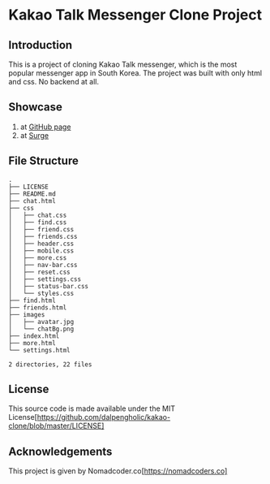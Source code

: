 # Kakao Talk Messenger Clone Project
## Introduction  
This is a project of cloning Kakao Talk messenger, which is the most popular messenger app in South Korea.
The project was built with only html and css. No backend at all.

## Showcase
1) at [GitHub page](https://dalpengholic.github.io/kakao-clone/)
2) at [Surge](http://erect-rabbits.surge.sh)

## File Structure
```
.
├── LICENSE
├── README.md
├── chat.html
├── css
│   ├── chat.css
│   ├── find.css
│   ├── friend.css
│   ├── friends.css
│   ├── header.css
│   ├── mobile.css
│   ├── more.css
│   ├── nav-bar.css
│   ├── reset.css
│   ├── settings.css
│   ├── status-bar.css
│   └── styles.css
├── find.html
├── friends.html
├── images
│   ├── avatar.jpg
│   └── chatBg.png
├── index.html
├── more.html
└── settings.html

2 directories, 22 files
```
## License
This source code is made available under the MIT License[https://github.com/dalpengholic/kakao-clone/blob/master/LICENSE]

## Acknowledgements
This project is given by Nomadcoder.co[https://nomadcoders.co]
